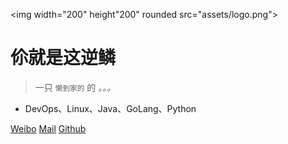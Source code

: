 <img width="200" height"200" rounded src="assets/logo.png">

# 伱就是这逆鳞

> 一只 <small>懒到家的</small> 的 <em>。。。</em>

- DevOps、Linux、Java、GoLang、Python

[Weibo](https://weibo.com/njsznl)
[Mail](mailto:yilaokela@gmail.com)
[Github](https://github.com/njsznl/njsznl.github.io.git)
